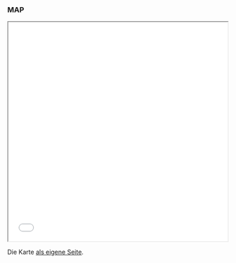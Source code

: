 
### MAP

<iframe src="file://svr04.kf.local/homedrives$/1044133/Downloads/Maps_01.ipynb%20(4)%20-%20JupyterLab.htmlp" height="500" width="500"></iframe>

Die Karte [als eigene Seite](file://svr04.kf.local/homedrives$/1044133/Downloads/Maps_01.ipynb%20(4)%20-%20JupyterLab.html).

